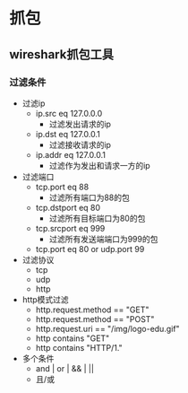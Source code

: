 # 抓包

## wireshark抓包工具

### 过滤条件

- 过滤ip
  - ip.src eq 127.0.0.0
    - 过滤发出请求的ip
  - ip.dst eq 127.0.0.1
    - 过滤接收请求的ip
  - ip.addr eq 127.0.0.1
    - 过滤作为发出和请求一方的ip
- 过滤端口
  - tcp.port eq 88
    - 过滤所有端口为88的包
  - tcp.dstport eq 80
    - 过滤所有目标端口为80的包
  - tcp.srcport eq 999
    - 过滤所有发送端端口为999的包
  - tcp.port eq 80 or udp.port 99
- 过滤协议
  - tcp
  - udp
  - http
- http模式过滤
  - http.request.method == "GET"
  - http.request.method == "POST"
  - http.request.uri == "/img/logo-edu.gif"
  - http contains "GET"
  - http contains "HTTP/1."
- 多个条件
  - and | or | && | ||
  - 且/或
